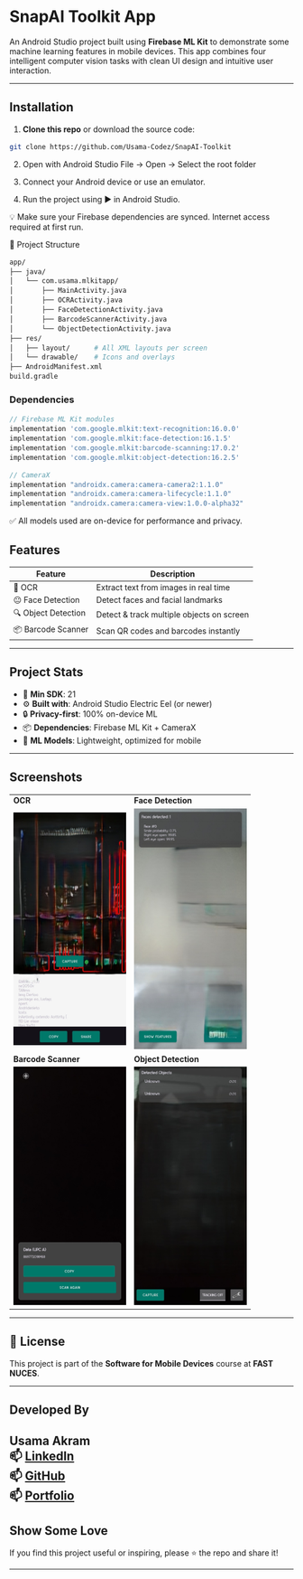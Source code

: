 # SnapAI Toolkit App

An Android Studio project built using **Firebase ML Kit** to demonstrate some machine learning features in mobile devices. This app combines four intelligent computer vision tasks with clean UI design and intuitive user interaction.

---

## Installation

1. **Clone this repo** or download the source code:

```bash
git clone https://github.com/Usama-Codez/SnapAI-Toolkit
```

2. Open with Android Studio
File → Open → Select the root folder

3. Connect your Android device or use an emulator.

4. Run the project using ▶️ in Android Studio.

💡 Make sure your Firebase dependencies are synced. Internet access required at first run.

📂 Project Structure
```bash
app/
├── java/
│   └── com.usama.mlkitapp/
│       ├── MainActivity.java
│       ├── OCRActivity.java
│       ├── FaceDetectionActivity.java
│       ├── BarcodeScannerActivity.java
│       └── ObjectDetectionActivity.java
├── res/
│   ├── layout/      # All XML layouts per screen
│   └── drawable/    # Icons and overlays
├── AndroidManifest.xml
build.gradle
```

### Dependencies

```gradle
// Firebase ML Kit modules
implementation 'com.google.mlkit:text-recognition:16.0.0'
implementation 'com.google.mlkit:face-detection:16.1.5'
implementation 'com.google.mlkit:barcode-scanning:17.0.2'
implementation 'com.google.mlkit:object-detection:16.2.5'
```
```gradle
// CameraX
implementation "androidx.camera:camera-camera2:1.1.0"
implementation "androidx.camera:camera-lifecycle:1.1.0"
implementation "androidx.camera:camera-view:1.0.0-alpha32"
```
✅ All models used are on-device for performance and privacy.


## Features

| Feature              | Description                                |
|----------------------|--------------------------------------------|
| 🧾 OCR               | Extract text from images in real time      |
| 😐 Face Detection    | Detect faces and facial landmarks          |
| 🔍 Object Detection  | Detect & track multiple objects on screen  |
| 📦 Barcode Scanner   | Scan QR codes and barcodes instantly       |

---

## Project Stats

- 📱 **Min SDK**: 21  
- ⚙️ **Built with**: Android Studio Electric Eel (or newer)  
- 🔒 **Privacy-first**: 100% on-device ML  
- 📦 **Dependencies**: Firebase ML Kit + CameraX  
- 🧠 **ML Models**: Lightweight, optimized for mobile  

---

## Screenshots

<table>
  <tr>
    <td><strong>OCR</strong></td>
    <td><strong>Face Detection</strong></td>
  </tr>
  <tr>
    <td><img src="screenshots/s7.jpg" width="200"/></td>
    <td><img src="screenshots/s4.jpg" width="200"/></td>
  </tr>
  <tr>
    <td><strong>Barcode Scanner</strong></td>
    <td><strong>Object Detection</strong></td>
  </tr>
  <tr>
    <td><img src="screenshots/s1.jpg" width="200"/></td>
    <td><img src="screenshots/s3.jpg" width="200"/></td>
  </tr>
</table>

---

## 📜 License

This project is part of the **Software for Mobile Devices** course at **FAST NUCES**.  

---

## Developed By

**Usama Akram**  
📫 [LinkedIn](https://linkedin.com/in/usama-codez)  
📫 [GitHub](https://github.com/usama-codez)  
📫 [Portfolio](usamaakram.netlify.app)  
---

## Show Some Love  

If you find this project useful or inspiring, please ⭐ the repo and share it!

---
